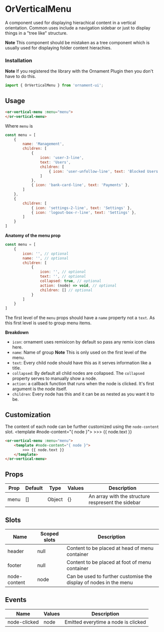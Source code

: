 # OrVerticalMenu
A component used for displaying hierachical content in a vertical orientation. 
Common uses include a navigation sidebar or just to display things in a "tree like" structure.

**Note** This component should be mistaken as a tree component which is usually used for displaying 
folder content hierachies. 

### Installation

**Note** If you registered the library with the Ornament Plugin then you don't have to do this.

```javascript
import { OrVerticalMenu } from 'ornament-ui';
```


## Usage
<or-vertical-menu :menu="menu">
</or-vertical-menu>

```html
<or-vertical-menu :menu="menu">
</or-vertical-menu>
```

Where `menu` is
```javascript
const menu = [
    {
        name: 'Management',
        children: [
            { 
                icon: 'user-3-line', 
                text: 'Users',
                children: [
                    { icon: 'user-unfollow-line', text: 'Blocked Users' },
                ]
            },
            { icon: 'bank-card-line', text: 'Payments' },
        ]
    },
    {
        children: [
            { icon: 'settings-2-line', text: 'Settings' },
            { icon: 'logout-box-r-line', text: 'Settings' },
        ]
    }
]
```

**Anatomy of the menu prop**
```javascript
const menu = [
    {
        icon: '', // optional
        name: '', // optional
        children: [
            {
                icon: '', // optional
                text: '', // optional
                collapsed: true, // optional 
                action: (node) => void, // optional
                children: [] // optional
            }
        ] 
    }
]
```
The first level of the `menu` props should have a `name` property not a `text`. As this first level is used to group menu items. 

**Breakdown**
- `icon`: ornament uses remixicon by default so pass any remix icon class here.
- `name`: Name of group **Note** This is only used on the first level of the menu.
- `text`: Every child node should have this as it serves information like a title. 
- `collapsed`: By default all child nodes are collapsed. The `collapsed` property serves to manually show a node.
- `action`: a callback function that runs when the node is clicked. It's first argument is the node itself.
- `children`: Every node has this and it can be as nested as you want it to be.


## Customization
The content of each node can be further customized using the `node-content` slot.
<or-vertical-menu :menu="menu">
    <template #node-content="{ node }">
        >>> {{ node.text }}
    </template>
</or-vertical-menu>

```html
<or-vertical-menu :menu="menu">
    <template #node-content="{ node }">
        >>> {{ node.text }}
    </template>
</or-vertical-menu>
```

## Props
| Prop | Default | Type | Values | Description
|--|--|--|--|--|
| menu | [] | Object | {} | An array with the structure respresent the sidebar 

## Slots
| Name | Scoped slots | Description
|--|--|--|
| header | null | Content to be placed at head of menu container
| footer | null | Content to be placed at foot of menu container
| node-content | node | Can be used to further customise the display of nodes in the menu

## Events
| Name | Values | Description
|--|--|--|
| node-clicked | node | Emitted everytime a node is clicked

<script>
import { defineComponent } from 'vue';

export default defineComponent({
    setup() {
        const menu = [
            { 
                name: 'Management',
                children: [
                    { 
                        icon: 'user-3-line', 
                        text: 'Users',
                        children: [
                            { icon: 'user-unfollow-line', text: 'Blocked Users' },
                        ]
                    },
                    { icon: 'bank-card-line', text: 'Payments' },
                ]
            },
            {
                children: [
                    { icon: 'settings-2-line', text: 'Settings' },
                    { icon: 'logout-box-r-line', text: 'Settings' },
                ]
	        }
        ]

        return { menu }
    }
})
</script>